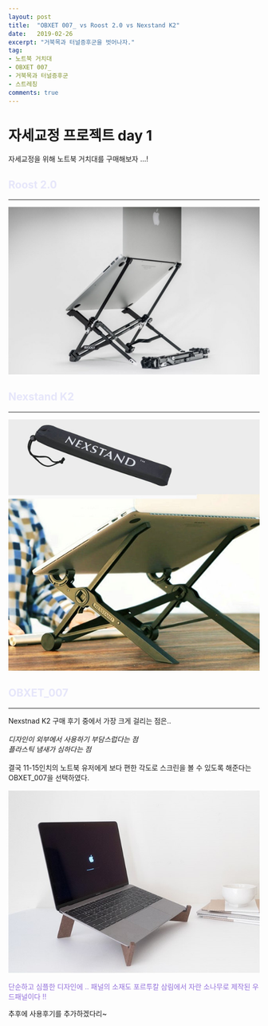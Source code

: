 ```yaml
---
layout: post
title:  "OBXET 007_ vs Roost 2.0 vs Nexstand K2"
date:   2019-02-26
excerpt: "거북목과 터널증후군을 벗어나자."
tag:
- 노트북 거치대
- OBXET 007_
- 거북목과 터널증후군
- 스트레칭
comments: true
---
```


<h1>자세교정 프로젝트 day 1  </h1>
<p>자세교정을 위해 노트북 거치대를 구매해보자 ...!</p>

<html>
<head title = "OBXET 007_ vs Roost 2.0 vs Nexstand K2">
	<style>
		h2 {color:lavender;}
    </style>
</head>
<body>
	<div>
		<h2> Roost 2.0 </h2>
		<hr />
		<img src = "..\assets\img\Roost.jpg" alt = "그림이 존재				하지 않습니다." width = "600" />
    </div>   
    <div>
		<h2> Nexstand K2 </h2>
		<hr />
		<img src = "..\assets\img\Nexstand K2.jpg" alt = "그림			이 존재하지 않습니다." width = "600"/>
	</div>
    <div>
		<h2> OBXET_007 </h2>
		<hr />
		<p>Nexstnad K2 구매 후기 중에서 가장 크게 걸리는 점은..<br/> 
        	<br/><i>디자인이 외부에서 사용하기 부담스럽다는 점 </i>			<br/>
            <i>플라스틱 냄새가 심하다는 점 </i><br/>
            <br/>
            결국 11-15인치의 노트북 유저에게 보다 편한 각도로 스크린을 			볼 수 있도록 해준다는 OBXET_007을 선택하였다.
        </p>
		<img src = "..\assets\img\OBXET 007.jpg" alt = "그림이 			존재하지 않습니다." width = "600"/>
        <p style =  "color : MediumPurple"> 
        	단순하고 심플한 디자인에 .. 패널의 소재도 포르투칼 삼림에서 			자란 소나무로 제작된 우드패널이다 !!
        </p>
        <p>
        	추후에 사용후기를 추가하겠다리~
        </p>
    </div>
</body>
</html>


